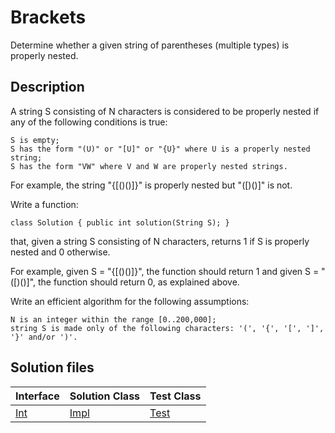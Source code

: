 # Brackets

Determine whether a given string of parentheses (multiple types) is properly nested.

## Description

A string S consisting of N characters is considered to be properly nested if any of the following conditions is true:

	S is empty;
	S has the form "(U)" or "[U]" or "{U}" where U is a properly nested string;
	S has the form "VW" where V and W are properly nested strings.

For example, the string "{[()()]}" is properly nested but "([)()]" is not.

Write a function:

	class Solution { public int solution(String S); }

that, given a string S consisting of N characters, returns 1 if S is properly nested and 0 otherwise.

For example, given S = "{[()()]}", the function should return 1 and given S = "([)()]", the function should return 0, as explained above.

Write an efficient algorithm for the following assumptions:

	N is an integer within the range [0..200,000];
	string S is made only of the following characters: '(', '{', '[', ']', '}' and/or ')'.

## Solution files

|  Interface | Solution Class  | Test Class  |
| :------------ | :------------ | :------------ |
| [Int](../../../src/main/java/Int.java)  |  [Impl](../../../src/main/java/Impl.java) | [Test](../../../src/test/java/Test.java)  |
